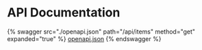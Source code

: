 # API Documentation

{% swagger src="./openapi.json" path="/api/items" method="get" expanded="true" %} 
[openapi.json](./openapi.json) 
{% endswagger %}
